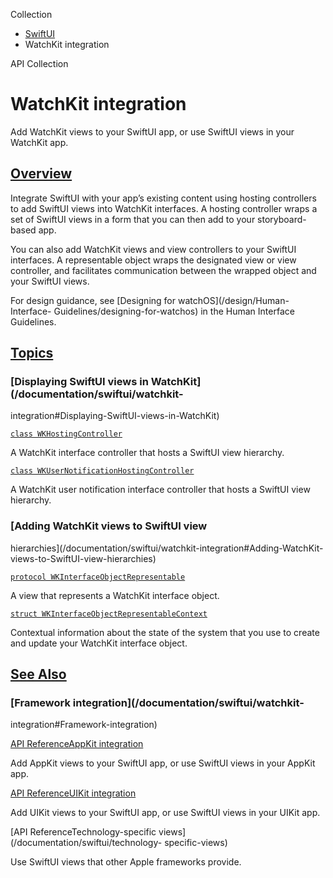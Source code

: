 Collection

  * [ SwiftUI ](/documentation/swiftui)
  * WatchKit integration 

API Collection

# WatchKit integration

Add WatchKit views to your SwiftUI app, or use SwiftUI views in your WatchKit
app.

## [Overview](/documentation/swiftui/watchkit-integration#Overview)

Integrate SwiftUI with your app’s existing content using hosting controllers
to add SwiftUI views into WatchKit interfaces. A hosting controller wraps a
set of SwiftUI views in a form that you can then add to your storyboard-based
app.

You can also add WatchKit views and view controllers to your SwiftUI
interfaces. A representable object wraps the designated view or view
controller, and facilitates communication between the wrapped object and your
SwiftUI views.

For design guidance, see [Designing for watchOS](/design/Human-Interface-
Guidelines/designing-for-watchos) in the Human Interface Guidelines.

## [Topics](/documentation/swiftui/watchkit-integration#topics)

### [Displaying SwiftUI views in WatchKit](/documentation/swiftui/watchkit-
integration#Displaying-SwiftUI-views-in-WatchKit)

[`class WKHostingController`](/documentation/swiftui/wkhostingcontroller)

A WatchKit interface controller that hosts a SwiftUI view hierarchy.

[`class
WKUserNotificationHostingController`](/documentation/swiftui/wkusernotificationhostingcontroller)

A WatchKit user notification interface controller that hosts a SwiftUI view
hierarchy.

### [Adding WatchKit views to SwiftUI view
hierarchies](/documentation/swiftui/watchkit-integration#Adding-WatchKit-
views-to-SwiftUI-view-hierarchies)

[`protocol
WKInterfaceObjectRepresentable`](/documentation/swiftui/wkinterfaceobjectrepresentable)

A view that represents a WatchKit interface object.

[`struct
WKInterfaceObjectRepresentableContext`](/documentation/swiftui/wkinterfaceobjectrepresentablecontext)

Contextual information about the state of the system that you use to create
and update your WatchKit interface object.

## [See Also](/documentation/swiftui/watchkit-integration#see-also)

### [Framework integration](/documentation/swiftui/watchkit-
integration#Framework-integration)

[API ReferenceAppKit integration](/documentation/swiftui/appkit-integration)

Add AppKit views to your SwiftUI app, or use SwiftUI views in your AppKit app.

[API ReferenceUIKit integration](/documentation/swiftui/uikit-integration)

Add UIKit views to your SwiftUI app, or use SwiftUI views in your UIKit app.

[API ReferenceTechnology-specific views](/documentation/swiftui/technology-
specific-views)

Use SwiftUI views that other Apple frameworks provide.

